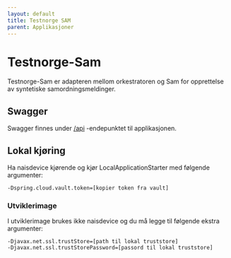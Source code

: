 ```yaml
---
layout: default
title: Testnorge SAM
parent: Applikasjoner
---
```


# Testnorge-Sam
Testnorge-Sam er adapteren mellom orkestratoren og Sam for opprettelse av syntetiske samordningsmeldinger.

## Swagger
Swagger finnes under [/api](https://testnorge-sam.dev.intern.nav.no/api) -endepunktet til applikasjonen.
  
## Lokal kjøring
Ha naisdevice kjørende og kjør LocalApplicationStarter med følgende argumenter:
```
-Dspring.cloud.vault.token=[kopier token fra vault]
```

### Utviklerimage
I utviklerimage brukes ikke naisdevice og du må legge til følgende ekstra argumenter:
```
-Djavax.net.ssl.trustStore=[path til lokal truststore]
-Djavax.net.ssl.trustStorePassword=[passord til lokal truststore]
```
